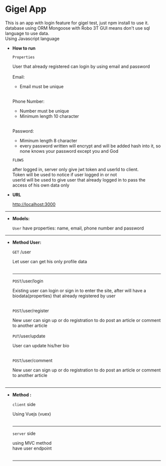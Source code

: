 # Gigel App

This is an app with login feature for gigel test, just npm install to use it. database using ORM Mongoose with Robo 3T GUI means don't use sql language to use data. 
<br>
Using Javascript language

* **How to run** 

  `Properties`

  User that already registered can login by using email and password
  <br>
  <br>
  Email:
  - Email must be unique
  <br>

  Phone Number:
  - Number must be unique
  - Minimum length 10 character
  <br>

  Password:
  - Miminum length 8 character
  - every password written will encrypt and will be added hash into it, so none knows your password except you and God

  `FLOWS`

  after logged in, server only give jwt token and userId to client.
  <br>
  Token will be used to notice if user logged in or not
  <br> 
  userId will be used to give user that already logged in to pass the access of his own data only
  
* **URL**

  <http://localhost:3000>
___
* **Models:**

  `User` have properties: name, email, phone number and password
  
___
* **Method User:**

  `GET` /user
  
  Let user can get his only profile data
  <br>
  <br>
  ___
  
  `POST`/user/login
  
  Existing user can login or sign in to enter the site, after will have a biodata(properties) that already registered by user
  <br>
  <br>

  `POST`/user/register
  
  New user can sign up or do registration to do post an article or comment to another article
  <br>
  <br>
  `PUT`/user/update
  
  User can update his/her bio
  <br>
  <br>

  `POST`/user/comment
  
  New user can sign up or do registration to do post an article or comment to another article
  <br>
  <br>
___

* **Method :**

  `client` side
  
  Using Vuejs (vuex)
  <br>
  <br>
  ___
  
  `server` side 
  
  using MVC method
  <br>
  have user endpoint
  <br>
  <br>
  ___